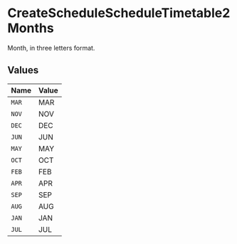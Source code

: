 # CreateScheduleScheduleTimetable2Months

Month, in three letters format.


## Values

| Name  | Value |
| ----- | ----- |
| `MAR` | MAR   |
| `NOV` | NOV   |
| `DEC` | DEC   |
| `JUN` | JUN   |
| `MAY` | MAY   |
| `OCT` | OCT   |
| `FEB` | FEB   |
| `APR` | APR   |
| `SEP` | SEP   |
| `AUG` | AUG   |
| `JAN` | JAN   |
| `JUL` | JUL   |